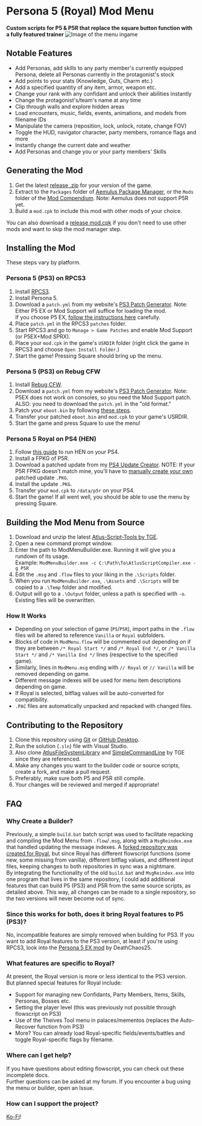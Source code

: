 # Persona 5 (Royal) Mod Menu

**Custom scripts for P5 & P5R that replace the square button function with a fully featured trainer**
![Image of the menu ingame](https://cdn.discordapp.com/attachments/428021649246388224/447597680018063372/unknown.png)
## Notable Features
- Add Personas, add skills to any party member's currently equipped Persona, delete all Personas currently in the protagonist's stock
- Add points to your stats (Knowledge, Guts, Charm etc.)
- Add a specified quantity of any item, armor, weapon etc.
- Change your rank with any confidant and unlock their abilities instantly
- Change the protagonist's/team's name at any time
- Clip through walls and explore hidden areas
- Load encounters, music, fields, events, animations, and models from filename IDs
- Manipulate the camera (reposition, lock, unlock, rotate, change FOV)
- Toggle the HUD, navigator character, party members, romance flags and more
- Instantly change the current date and weather
- Add Personas and change you or your party members' Skills
## Generating the Mod
1. Get the latest [release .zip](https://github.com/ShrineFox/Persona-5-Mod-Menu/releases) for your version of the game.
2. Extract to the ``Packages`` folder of [Aemulus Package Manager](https://github.com/TekkaGB/AemulusModManager/releases), or the ``Mods`` folder of the [Mod Compendium](https://github.com/tge-was-taken/Mod-Compendium).
Note: Aemulus does not support P5R yet.
3. Build a ``mod.cpk`` to include this mod with other mods of your choice.

You can also download a [release mod.cpk](https://github.com/ShrineFox/Persona-5-Mod-Menu/releases) if you don't need to use other mods and want to skip the mod manager step.
## Installing the Mod
These steps vary by platform.
### Persona 5 (PS3) on RPCS3
1. Install [RPCS3](https://rpcs3.net/).
2. Install Persona 5.
3. Download a ``patch.yml`` from my website's [PS3 Patch Generator](https://shrinefox.com/apps/PatchCreator).
Note: Either P5 EX or Mod Support will suffice for loading the mod.  
If you choose P5 EX, [follow the instructions here](https://gamebanana.com/wips/57221) carefully.
4. Place ``patch.yml`` in the RPCS3 ``patches`` folder.
5. Start RPCS3 and go to ``Manage > Game Patches`` and enable Mod Support (or P5EX+Mod SPRX).
6. Place your ``mod.cpk`` in the game's ``USRDIR`` folder (right click the game in RPCS3 and choose ``Open Install Folder``.)
7. Start the game! Pressing Square should bring up the menu.
### Persona 5 (PS3) on Rebug CFW
1. Install [Rebug CFW](https://www.psxhax.com/threads/rebug-4-86-1-lite-ps3-cfw-with-cobra-8-2-and-toolbox-2-03-04.7401/).
2. Download a ``patch.yml`` from my website's [PS3 Patch Generator](https://shrinefox.com/apps/PatchCreator).
Note: P5EX does not work on consoles, so you need the Mod Support patch.  
ALSO: you need to download the ``patch.yml`` in the "old format."
3. Patch your ``eboot.bin`` by following [these steps](https://shrinefox.com/guides/2019/06/12/persona-5-ps3-eboot-patching/).
4. Transfer your patched ``eboot.bin`` and ``mod.cpk`` to your game's USRDIR.
5. Start the game and press Square to use the menu!
### Persona 5 Royal on PS4 (HEN)
1. Follow [this guide](https://shrinefox.com/guides/2020/09/30/modding-persona-5-royal-on-ps4/) to run HEN on your PS4.
2. Install a FPKG of P5R.
3. Download a patched update from my [PS4 Update Creator](https://shrinefox.com/apps/UpdateCreator).
NOTE: If your P5R FPKG doesn't match mine, you'll have to [manually create your own](https://shrinefox.com/guides/2021/12/28/manually-patching-ps4-persona-games/) patched update ``.PKG``.
4. Install the update ``.PKG``.
5. Transfer your ``mod.cpk`` to ``/data/p5r`` on your PS4.
6. Start the game! If all went well, you should be able to use the menu by pressing Square.

## Building the Mod Menu from Source
1. Download and unzip the latest [Atlus-Script-Tools by TGE](https://github.com/tge-was-taken/Atlus-Script-Tools).
2. Open a new command prompt window.
3. Enter the path to ModMenuBuilder.exe. Running it will give you a rundown of its usage.  
Example: ``ModMenuBuilder.exe -c C:\Path\To\AtlusScriptCompiler.exe -g P5R``
4. Edit the ``.msg`` and ``.flow`` files to your liking in the ``.\Scripts`` folder.
5. When you run ``ModMenuBuilder.exe``, ``.\Assets`` and ``.\Scripts`` will be copied to a ``.\Temp`` folder and modified.
6. Output will go to a ``.\Output`` folder, unless a path is specified with ``-o``. Existing files will be overwritten.
### How It Works
- Depending on your selection of game (``P5``/``P5R``), import paths in the ``.flow`` files will be altered to reference ``Vanilla`` or ``Royal`` subfolders.
- Blocks of code in ``ModMenu.flow`` will be commented out depending on if they are between ``/* Royal Start */`` and ``/* Royal End */``, or ``/* Vanilla Start */`` and ``/* Vanilla End */`` lines (respective to the specified game).
- Similarly, lines in ``ModMenu.msg`` ending with ``// Royal`` or ``// Vanilla`` will be removed depending on game.
- Different message indexes will be used for menu item descriptions depending on game.
- If Royal is selected, bitflag values will be auto-converted for compatibility.
- ``.PAC`` files are automatically unpacked and repacked with changed files.

## Contributing to the Repository
1. Clone this repository using [Git](https://git-scm.com/downloads) or [GitHub Desktop](https://desktop.github.com/).
2. Run the solution (``.sln``) file with Visual Studio.
3. Also clone [AtlusFileSystemLibrary](https://github.com/tge-was-taken/AtlusFileSystemLibrary) and [SimpleCommandLine](https://github.com/tge-was-taken/SimpleCommandLine) by TGE since they are referenced.
4. Make any changes you want to the builder code or source scripts, create a fork, and make a pull request.
5. Preferably, make sure both P5 and P5R still compile.
6. Your changes will be reviewed and merged if appropriate!

## FAQ
### Why Create a Builder?
Previously, a simple ``build.bat`` batch script was used to facilitate repacking and compiling the Mod Menu from ``.flow``/``.msg``, along with a ``MsgReindex.exe`` that handled updating the message indexes. A [forked repository was created for Royal](https://github.com/Amicitia/Persona-5-Royal-Mod-Menu/), but since Royal has different flowscript functions (some new, some missing from vanilla), different bitflag values, and different input files, keeping changes to both repositories in sync was a nightmare.  
By integrating the functionality of the old ``build.bat`` and ``MsgReindex.exe`` into one program that lives in the same repository, I could add additional features that can build P5 (PS3) and P5R from the same source scripts, as detailed above. This way, all changes can be made to a single repository, so the two versions will never become out of sync.

### Since this works for both, does it bring Royal features to P5 (PS3)?
No, incompatible features are simply removed when building for PS3. If you want to add Royal features to the PS3 version, at least if you're using RPCS3, look into the [Persona 5 EX mod](https://gamebanana.com/wips/57221) by DeathChaos25.

### What features are specific to Royal?
At present, the Royal version is more or less identical to the PS3 version. But planned special features for Royal include:
- Support for managing new Confidants, Party Members, Items, Skills, Personas, Bosses etc.
- Setting the player level (this was previously not possible through flowscript on PS3)
- Use of the Theives Tool menu in palaces/mementos (replaces the Auto-Recover function from PS3)
- More?
You can already load Royal-specific fields/events/battles and toggle Royal-specific flags by filename.

### Where can I get help?
If you have questions about editing flowscript, you can check out these incomplete docs.  
Further questions can be asked at my forum. If you encounter a bug using the menu or builder, open an Issue.

### How can I support the project?
[Ko-Fi](https://ko-fi.com/shrinefox)!
